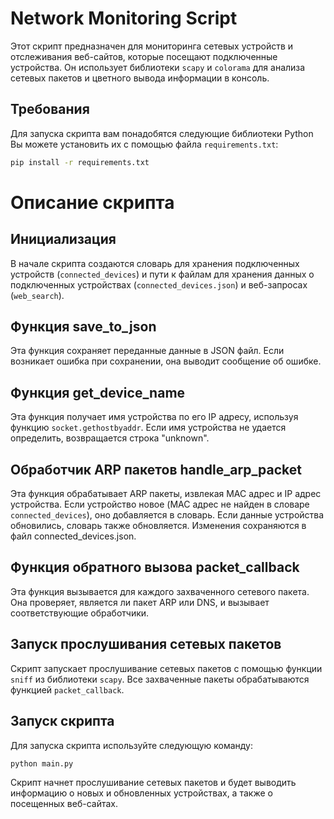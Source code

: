# Network Monitoring Script

Этот скрипт предназначен для мониторинга сетевых устройств и отслеживания веб-сайтов, которые посещают подключенные устройства. Он использует библиотеки `scapy` и `colorama` для анализа сетевых пакетов и цветного вывода информации в консоль.

## Требования

Для запуска скрипта вам понадобятся следующие библиотеки Python
Вы можете установить их с помощью файла `requirements.txt`:

```bash
pip install -r requirements.txt
```

# Описание скрипта
## Инициализация
В начале скрипта создаются словарь для хранения подключенных устройств (`connected_devices`) и пути к файлам для хранения данных о подключенных устройствах (`connected_devices.json`) и веб-запросах (`web_search`).

## Функция save_to_json
Эта функция сохраняет переданные данные в JSON файл. Если возникает ошибка при сохранении, она выводит сообщение об ошибке.

## Функция get_device_name
Эта функция получает имя устройства по его IP адресу, используя функцию `socket.gethostbyaddr`. Если имя устройства не удается определить, возвращается строка "unknown".

## Обработчик ARP пакетов handle_arp_packet
Эта функция обрабатывает ARP пакеты, извлекая MAC адрес и IP адрес устройства. Если устройство новое (MAC адрес не найден в словаре `connected_devices`), оно добавляется в словарь. Если данные устройства обновились, словарь также обновляется. Изменения сохраняются в файл connected_devices.json.

## Функция обратного вызова packet_callback
Эта функция вызывается для каждого захваченного сетевого пакета. Она проверяет, является ли пакет ARP или DNS, и вызывает соответствующие обработчики.

## Запуск прослушивания сетевых пакетов
Скрипт запускает прослушивание сетевых пакетов с помощью функции `sniff` из библиотеки `scapy`. Все захваченные пакеты обрабатываются функцией `packet_callback`.

## Запуск скрипта
Для запуска скрипта используйте следующую команду:
```python
python main.py
```
Скрипт начнет прослушивание сетевых пакетов и будет выводить информацию о новых и обновленных устройствах, а также о посещенных веб-сайтах.

